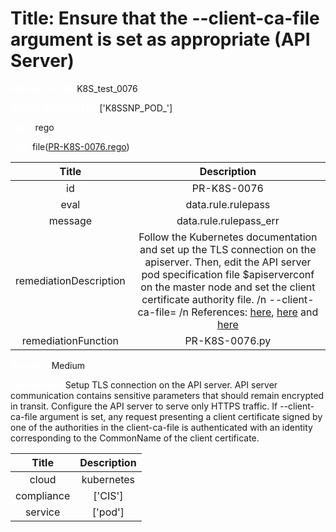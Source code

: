 



# Title:  Ensure that the --client-ca-file argument is set as appropriate (API Server) 


***<font color="white">Master Test Id:</font>*** K8S_test_0076

***<font color="white">Master Snapshot Id:</font>*** ['K8SSNP_POD_']

***<font color="white">type:</font>*** rego

***<font color="white">rule:</font>*** file([PR-K8S-0076.rego])  
  
  
  
  

|Title|Description|
| :---: | :---: |
|id|PR-K8S-0076|
|eval|data.rule.rulepass|
|message|data.rule.rulepass_err|
|remediationDescription|Follow the Kubernetes documentation and set up the TLS connection on the apiserver. Then, edit the API server pod specification file $apiserverconf on the master node and set the client certificate authority file. /n --client-ca-file= /n References: <a href='https://kubernetes.io/docs/admin/kube-apiserver/' target='_blank'>here</a>, <a href='http://rootsquash.com/2016/05/10/securing-the-kubernetes-api/' target='_blank'>here</a> and <a href='https://github.com/kelseyhightower/docker-kubernetes-tls-guide' target='_blank'>here</a>|
|remediationFunction|PR-K8S-0076.py|


***<font color="white">Severity:</font>*** Medium

***<font color="white">Description:</font>***  Setup TLS connection on the API server. API server communication contains sensitive parameters that should remain encrypted in transit. Configure the API server to serve only HTTPS traffic. If --client-ca-file argument is set, any request presenting a client certificate signed by one of the authorities in the client-ca-file is authenticated with an identity corresponding to the CommonName of the client certificate.   
  
  

|Title|Description|
| :---: | :---: |
|cloud|kubernetes|
|compliance|['CIS']|
|service|['pod']|



[PR-K8S-0076.rego]: https://github.com/prancer-io/prancer-compliance-test/tree/master/kubernetes/cloud/PR-K8S-0076.rego
